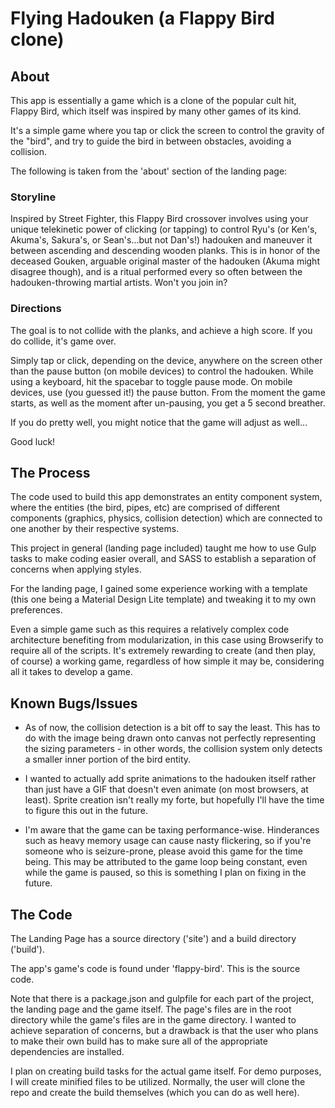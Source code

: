 # Flying Hadouken (a Flappy Bird clone)

## About

This app is essentially a game which is a clone of the popular cult hit, Flappy Bird, which itself was inspired by many other games of its kind.

It's a simple game where you tap or click the screen to control the gravity of the "bird", and try to guide the bird in between obstacles, avoiding a collision.

The following is taken from the 'about' section of the landing page:

### Storyline

Inspired by Street Fighter, this Flappy Bird crossover involves using your unique telekinetic power of clicking (or tapping) to control Ryu's (or Ken's, Akuma's, Sakura's, or Sean's...but not Dan's!) hadouken and maneuver it between ascending and descending wooden planks. This is in honor of the deceased Gouken, arguable original master of the hadouken (Akuma might disagree though), and is a ritual performed every so often between the hadouken-throwing martial artists. Won't you join in?


### Directions

The goal is to not collide with the planks, and achieve a high score. If you do collide, it's game over.

Simply tap or click, depending on the device, anywhere on the screen other than the pause button (on mobile devices) to control the hadouken. While using a keyboard, hit the spacebar to toggle pause mode. On mobile devices, use (you guessed it!) the pause button. From the moment the game starts, as well as the moment after un-pausing, you get a 5 second breather.

If you do pretty well, you might notice that the game will adjust as well... 

Good luck!

## The Process

The code used to build this app demonstrates an entity component system, where the entities (the bird, pipes, etc) are comprised of different components (graphics, physics, collision detection) which are connected to one another by their respective systems.

This project in general (landing page included) taught me how to use Gulp tasks to make coding easier overall, and SASS to establish a separation of concerns when applying styles.

For the landing page, I gained some experience working with a template (this one being a Material Design Lite template) and tweaking it to my own preferences.

Even a simple game such as this requires a relatively complex code architecture benefiting from modularization, in this case using Browserify to require all of the scripts. It's extremely rewarding to create (and then play, of course) a working game, regardless of how simple it may be, considering all it takes to develop a game.

## Known Bugs/Issues

* As of now, the collision detection is a bit off to say the least. This has to do with the image being drawn onto canvas not perfectly representing the sizing parameters - in other words, the collision system only detects a smaller inner portion of the bird entity.

* I wanted to actually add sprite animations to the hadouken itself rather than just have a GIF that doesn't even animate (on most browsers, at least). Sprite creation isn't really my forte, but hopefully I'll have the time to figure this out in the future.

* I'm aware that the game can be taxing performance-wise. Hinderances such as heavy memory usage can cause nasty flickering, so if you're someone who is seizure-prone, please avoid this game for the time being. This may be attributed to the game loop being constant, even while the game is paused, so this is something I plan on fixing in the future. 

## The Code

The Landing Page has a source directory ('site') and a build directory ('build').

The app's game's code is found under 'flappy-bird'. This is the source code.

Note that there is a package.json and gulpfile for each part of the project, the landing page and the game itself. The page's files are in the root directory while the game's files are in the game directory. I wanted to achieve separation of concerns, but a drawback is that the user who plans to make their own build has to make sure all of the appropriate dependencies are installed.

I plan on creating build tasks for the actual game itself. For demo purposes, I will create minified files to be utilized. Normally, the user will clone the repo and create the build themselves (which you can do as well here).







